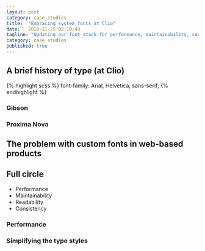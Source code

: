 ```yaml
---
layout: post
category: case_studies
title:  "Embracing system fonts at Clio"
date:   2018-11-25 02:10:43
tagline: "Updating our font stack for performance, maintainability, consistency and readability"
category: case_studies
published: true
---
```


## A brief history of type (at Clio)


{% highlight scss %}
font-family: Arial, Helvetica, sans-serif;
{% endhighlight %}

### Gibson

### Proxima Nova

## The problem with custom fonts in web-based products

## Full circle

* Performance
* Maintainability
* Readability
* Consistency

### Performance

### Simplifying the type styles
